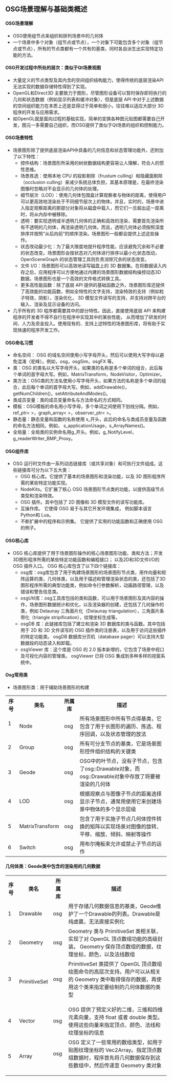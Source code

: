 ## OSG场景理解与基础类概述
#### OSG场景理解
- OSG使用组节点来组织和排列场景中的几何体
- 一个场景中多个对象（组节点或节点），一个对象下可能包含多个对象（组节点或节点），所有的节点类都有一个共有的基类，同时各自派生出实现特定功能的方法。

#### OSG开发过程中所处的层次：类似于Qt场景视图
- 大量定义的节点类型及其内含的空间组织结构能力，使得传统的底层渲染API 无法实现的数据存储特性得到了实现。
- OpenGL和Direct3D 主要致力于图形，尽管图形设备可以暂时保存即将执行的几何和状态数据（例如显示列表和缓冲对象），但是底层 API 中对于上述数据的空间组织能力在本质上还是显得过于简单和弱小，往往难以适应大部分 3D 程序的开发与应用需求。
- 如OpenGL就是面向过程的基础实现，简单的变换各种图元贴图都需要自己开发，图元一多需要自己组织，而OSG提供了类似于Qt场景的组织和控制能力。

#### OSG场景特性
- 场景图形除了提供底层渲染API中具备的几何信息和状态管理功能外，还附加了以下特性：
	- 控件结构：场景图形所采用的树状数据结构更容易让人理解，符合人的惯性思维。
	- 场景拣选：使用本地 CPU 的投影剔除（frustum culling）和隐藏面剔除（occlusion culling）来减少系统总体负担，其基本原理是，在最终渲染图像时忽略对不会显示的几何体的处理。
	- 细节层次（LOD）：使用几何体包围盒计算观察者与物体的距离，使得用户可以更高效地渲染处于不同细节层次上的物体。并且，实时的，场景中进入指定观察距离的那部分对象将从磁盘中载入，而它们一旦超出这一距离时，将从内存中被移除。
	- 透明：要实现透明或半透明几何体的正确和高效的渲染，需要首先渲染所有不透明的几何体，再渲染透明几何体。而且，透明几何体必须按照深度排序并按照“从后向前”的顺序渲染。场景图形一般都会提供上述这些操作。
	- 状态改动最少化：为了最大限度地提升程序性能，应该避免冗余和不必要的状态改变。场景图形会按状态对几何体进行排序以最小化状态改动， OpenSceneGraph 的状态管理工具则负责消除冗余的状态改变。
	- 文件 I/O：场景图形可以高效地读写磁盘上的 3D 数据集。在将数据读入内存之后，应用程序可以方便地通过内建的场景图形数据结构操控动态3D 数据。场景图形也是一个高效的文件格式转换工具。
	- 更多高性能函数：除了底层 API 提供的基础函数之外，场景图形库还提供了高效能的功能函数，例如全特性的文字支持，渲染特效的支持（例如粒子特效，阴影），渲染优化， 3D 模型文件读写的支持，并支持对跨平台的输入、渲染及显示设备的访问。
- 几乎所有的 3D 程序都需要其中的部分特性。因此，直接使用底层 API 来构建程序的开发者不得不自行在程序中实现其中的某些性能， 从而增加了研发的时间、人力及资金投入。使用现有的、支持上述特性的场景图形库，将有助于实现快速的程序开发工作。

#### OSG命名习惯
- 命名空间： OSG 的域名空间使用小写字母开头，然后可以使用大写字母以避免混淆（驼峰）。例如，osg，osgSim，osgFX 等。
- 类：OSG 的类名以大写字母开头，如果类的名称是多个单词的组合，此后每个单词的首字母大写。例如，MatrixTransform，NodeVisitor，Optimizer。
- 类方法：OSG类的方法名使用小写字母开头，如果方法的名称是多个单词的组合，此后每个单词的首字母大写。例如，addDrawable()，getNumChildren()，setAttributeAndModes()。
- 类成员变量：类的成员变量命名与方法命名的方式相同。
- 模板：OSG模板的命名用小写字母，多个单词之间使用下划线分隔。例如， ref_ptr< >，graph_array< >，observer_ptr< >。
- 静态量：静态变量和函数的名称使用 s_开头，此后的命名与类成员变量及函数的命名方法相同。例如， s_applicationUsage，s_ArrayNames()。
- 全局量：全局类的实例命名用g_开头。例如，g_NotifyLevel，g_readerWriter_BMP_Proxy。

#### OSG组件库
- OSG 运行时文件由一系列动态链接库（或共享对象）和可执行文件组成。这些链接库可分为以下五大类：
	- OSG 核心库。它提供了基本的场景图形和渲染功能，以及 3D 图形程序所需的某些特定功能实现。
	- NodeKits。它扩展了核心 OSG 场景图形节点类的功能，以提供高级节点类型和渲染特效。
	- OSG 插件。其中包括了 2D 图像和 3D 模型文件的读写功能库。
	- 互操作库。 它使得 OSG 易于与其它开发环境集成， 例如脚本语言 Python和 Lua。
	- 不断扩展中的程序和示例集。 它提供了实用的功能函数和正确使用 OSG的例子。

#### OSG核心库
- OSG 核心库提供了用于场景图形操作的核心场景图形功能、类和方法；开发3D图形程序所需的某些特定功能函数和编程接口； 以及2D和3D文件I/O的OSG 插件入口。 OSG 核心库包含了以下四个链接库：
	- osg库：osg库包含了用于构建场景图形的场景图形节点类，用作向量和矩阵运算的类，几何体类，以及用于描述和管理渲染状态的类，还包括了3D图形程序所需的典型功能类，例如命令行参数解析，动画路径管理，以及错误和警告信息类。
	- osgUtil库：osg工具库包括的类和函数，可以用于场景图形及其内容的操作，场景图形数据统计和优化，以及渲染器的创建，还包括了几何操作的类，例如 Delaunay 三角面片化（Delaunay triangulation），三角面片条带化（triangle stripification），纹理坐标生成等。
	- osgDB 库：此链接库包括了建立和渲染 3D 数据库的类与函数。其中包括用于 2D 和 3D 文件读写的 OSG 插件类的注册表，以及用于访问这些插件的特定功能类。 osgDB 数据库分页机（database pager）可以支持大型数据段的动态读入和卸载。
	- osgViewer 库：这个库是 OSG 的 2.0 版本新增的，它包含了场景中视口及可视化内容的管理类。 osgViewer 已将 OSG 集成到多种多样的视窗系统中。

#### Osg常用类
- 场景图形类：用于辅助场景图形的构建

<table>
<tbody>
	<tr>
		<th>序号 </th>
		<th>类名</th>
		<th>所属库</th>
		<th>描述 </th>
	</tr>
	<tr><td>1</p> </td><td>Node</td><td>osg</td><td>所有场景图形中所有节点得基类，它包含了用于长图形的遍历、拣选、程序回调，以及状态管理的放法 </td>
	</tr>
	<tr>
	<td>2</td><td>Group</td><td>osg</td><td>所有可分支节点的基类，它是场景图形控件组织结构的关键类</td>
	</tr>
	<tr><td>3</td><td>Geode</td><td>osg</td><td>OSG中的叶节点，没有子节点，包含了osg::Drawable对象，而osg::Drawable对象中存放了将要被渲染的几何体</td>
	</tr>
	<tr><td>4</td><td>LOD</td><td>osg </td><td>根据观察点与图像子节点的距离选择显示子节点，通常用使用它来创建场景中物体的多个显示层级</td>
	</tr>
	<tr><td>5</td><td>MatrixTransform</td><td>osg</td><td >包含了用于实施子节点几何体控件转换的矩阵以实现场景对图像的旋转、平移、缩放、倾斜、映射等操作</td>
	</tr>
	<tr><td>6</td><td>Switch</td><td>osg</td><td>用布尔掩板来允许或禁止子节点的运作</td>
		</tr>
	</tbody>
</table>

#### 几何体类：Geode类中包含的渲染用的几何数据

<table>
<tbody>
	<tr>
		<th>序号 </th>
		<th>类名</th>
		<th>所属库</th>
		<th>描述 </th>
	</tr>
	<tr><td>1</td><td>Drawable</td><td>osg</td><td>用于存储几何数据信息的基类，Geode维护了一个Drawable的列表。Drawable是纯虚羸，无法直接实例化</td></tr><tr><td>2</td><td>Geometry</td><td>osg</td><td>Geometry 类与 PrimitiveSet 类相关联，实现了对 OpenGL 顶点数组功能的高级封装。 Geometry 保存顶点数组的数据，纹理坐标，颜色，以及法线数组</td></tr><tr><td>3</p> </td><td>PrimitiveSet</td><td>osg</p> </td><td>PrimitiveSet 类提供了 OpenGL 顶点数组绘图命令的高层次支持。用户可以从相关的 Geometry 类中取得保存的数据，再使用这个类来指定要绘制的几何体数据的类型</p> </td></tr><tr><td>4</td><td>Vector</td><td>osg</td><td >OSG 提供了预定义好的二维，三维和四维元素向量，支持 float 或者 double 类型。使用这些向量来指定顶点、颜色、法线和纹理坐标的信息</td></tr><tr><td>5</td><td>Array</td><td>osg</p> </td><td>OSG 定义了一些常用的数组类型，如用于贴图纹理坐标的 Vec2Array。指定顶点数组数据时，程序首先将几何数据保存到这些数组中，然后传递至 Geometry 类对象</p> </td></tr></tbody></table>